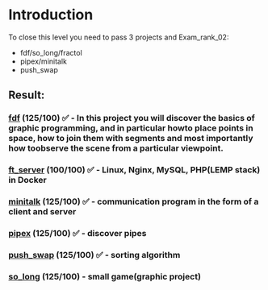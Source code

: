 # Introduction
To close this level you need to pass 3 projects and Exam_rank_02:
* fdf/so_long/fractol
* pipex/minitalk
* push_swap

## Result:
### [fdf](./fdf) (125/100) ✅  - In this project you will discover the basics of graphic programming, and in particular howto place points in space, how to join them with segments and most importantly how toobserve the scene from a particular viewpoint.
### [ft_server](./ft_server) (100/100) ✅  - Linux, Nginx, MySQL, PHP(LEMP stack) in Docker
### [minitalk](./minitalk) (125/100) ✅ - communication program in the form of a client and server
### [pipex](./pipex) (125/100) ✅ - discover pipes
### [push_swap](./push_swap) (125/100) ✅ - sorting algorithm
### [so_long](./so_long) (125/100) - small game(graphic project)

